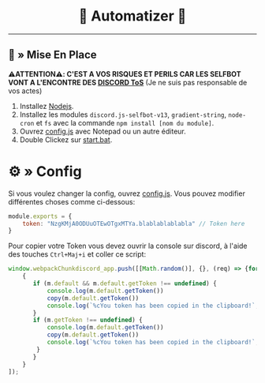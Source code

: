 <h1 align="center">
  📨 Automatizer 📨
</h1>

---



## <a id="setup"></a> 📁 » Mise En Place


⚠️**ATTENTION⚠️: C'EST A VOS RISQUES ET PERILS CAR LES SELFBOT VONT A L'ENCONTRE DES [DISCORD ToS](https://discord.com/terms)** (Je ne suis pas responsable de vos actes)


1. Installez [Nodejs](https://nodejs.org/).
2. Installez les modules `discord.js-selfbot-v13`, `gradient-string`, `node-cron` et `fs` avec la commande `npm install [nom du module]`.
3. Ouvrez [config.js](https://github.com/ShadowMikado/Discord-Automatizer-JS/blob/main/config.js) avec Notepad ou un autre éditeur.
4. Double Clickez sur [start.bat](https://github.com/ShadowMikado/Discord-Automatizer-JS/blob/main/start.bat).

# <a id="config"></a>⚙ » Config

Si vous voulez changer la config, ouvrez [config.js](https://github.com/ShadowMikado/Discord-Automatizer-JS/blob/main/config.js). Vous pouvez modifier différentes choses comme ci-dessous:

```js
module.exports = {
    token: "NzgKMjA0ODUuOTEwOTgxMTYa.blablablablabla" // Token here
}
```

Pour copier votre Token vous devez ouvrir la console sur discord, à l'aide des touches `Ctrl+Maj+i` et coller ce script:

```javascript
window.webpackChunkdiscord_app.push([[Math.random()], {}, (req) => {for (const m of Object.keys(req.c).map((x) => req.c[x].exports).filter((x) => x))
    {
       if (m.default && m.default.getToken !== undefined) {
           console.log(m.default.getToken())
           copy(m.default.getToken())
           console.log(`%cYou token has been copied in the clipboard!`, "font-size: 20px")
       }
       if (m.getToken !== undefined) {
           console.log(m.default.getToken())
           copy(m.default.getToken())
           console.log(`%cYou token has been copied in the clipboard!`, "font-size: 20px")
        }  
       }
    }
]);
```

